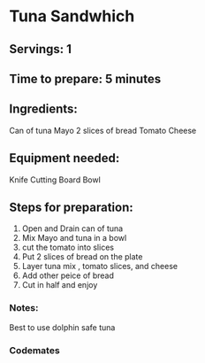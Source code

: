 # Tuna Sandwhich

## Servings: 1

## Time to prepare: 5 minutes 

## Ingredients:
Can of tuna 
Mayo
2 slices of bread
Tomato
Cheese

## Equipment needed:
Knife 
Cutting Board
Bowl


## Steps for preparation:
1. Open and Drain can of tuna
2. Mix Mayo and tuna in a bowl
3. cut the tomato into slices
4. Put 2 slices of bread on the plate
5. Layer tuna mix , tomato slices, and cheese
6. Add other peice of bread
7. Cut in half and enjoy

### Notes:
Best to use dolphin safe tuna

### Codemates #
